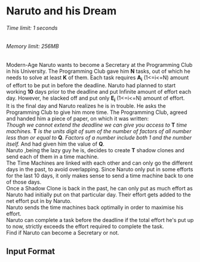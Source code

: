 # Naruto and his Dream
###### Time limit: 1 seconds
###### Memory limit: 256MB


Modern-Age Naruto wants to become a Secretary at the Programming Club in his University. The Programming Club gave him **N** tasks, out of which he needs to solve at least **K** of them. Each task requires **A<sub>i</sub>** (1<=i<=N) amount of effort to be put in before the deadline.
Naruto had planned to start working **10** days prior to the deadline and put Infinite  amount of effort each day. However, he slacked off and put only **E<sub>i</sub>** (1<=i<=N) amount of effort.\
It is the final day and Naruto realizes he is in trouble. He asks the Programming Club to give him more time. The Programming Club, agreed and handed him a piece of paper, on which it was written:\
_Though we cannot extend the deadline we can give you access to_ **T** _time machines._ **T** _is the units digit of sum of the number of factors of all number less than or equal to_ **Q**. _Factors of a number include both 1 and the number itself._
And had given him the value of **Q**.\
Naruto ,being the lazy guy he is, decides to create **T** shadow clones and send each of them in a time machine.\
The Time Machines are linked with each other and can only go the different days in the past, to avoid overlapping. Since Naruto only put in some efforts for the last 10 days, it only makes sense to send a time machine back to one of those days.\
Once a Shadow Clone is back in the past, he can only put as much effort as Naruto had initially put on that particular day. Their effort gets added to the net effort put in by Naruto.\
Naruto sends the time machines back optimally in order to maximise his effort.\
Naruto can complete a task before the deadline if the total effort he's put up to now, strictly exceeds the effort required to complete the task.\
Find if Naruto can become a Secretary or not.

## Input Format
The first line contains **X**(1<=**X**<=10) test cases, each test case consists of 3 lines.\
The first line of each test case contains 3 space separated integers, **N**,**K**,**Q** respectively.(1<=N<=10<sup>5</sup>, 1<=K<=N, 1<=Q<=2000).\
The second line contains **N** space separated integers  **A<sub>i</sub>**.(0<=**A<sub>i</sub>**<=10<sup>9</sup>)\
The last line consists of **10** space separated integers **E<sub>i</sub>**.(0<=**E<sub>i</sub>**<=10<sup>9</sup>)

## Output Format
Print `Yes` if Naruto can become a Secretary or `No` if he can't.


#### Example 
###### Input

```
1
6 4 3
90 10 40 80 42 69
5 3 0 0 8 4 1 0 10 7
```  
###### Output
```
Yes
```
#### Note
In the given test case, the current net effort put in by Naruto is the sum of all **E<sub>i</sub>** which is 38.\
To find the number of time machines, we need to find the sum of the number of factors of all numbers **<=Q**. Given Q=3, we see i=1,2 and 3. The number of factors of 1,2,3 are 1,2 and 2 respectively. So, Naruto receives 1+2+2 = 5 time machines.\
In Order to maximize his efforts, Naruto sends the time machines back to day 1,5,6,9,10.\
And so his net effort increases by 5+8+4+10+7 = 34.\
So the total effort increases to **72**. (38+34)\
With a total effort of 72, Naruto can complete a total of 4 tasks (2<sup>nd</sup>, 3<sup>rd</sup>, 4<sup>th</sup> and 5<sup>th</sup>).\
So he has a chance to become a Secretary.